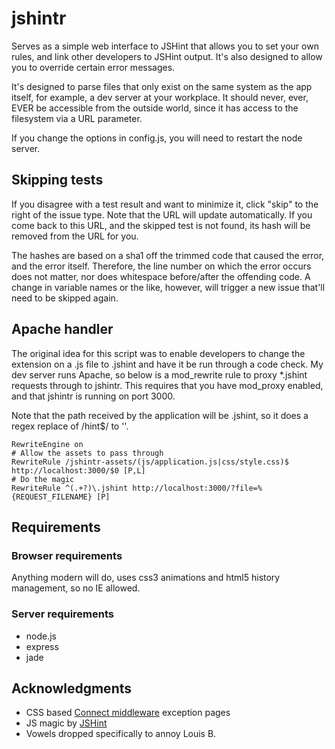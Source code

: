 # jshintr

Serves as a simple web interface to JSHint that allows you to set your own rules, and link other developers to JSHint output. It's also designed to allow you to override certain error messages.

It's designed to parse files that only exist on the same system as the app itself, for example, a dev server at your workplace. It should never, ever, EVER be accessible from the outside world, since it has access to the filesystem via a URL parameter.

If you change the options in config.js, you will need to restart the node server.

## Skipping tests

If you disagree with a test result and want to minimize it, click "skip" to the right of the issue type. Note that the URL will update automatically. If you come back to this URL, and the skipped test is not found, its hash will be removed from the URL for you.

The hashes are based on a sha1 off the trimmed code that caused the error, and the error itself. Therefore, the line number on which the error occurs does not matter, nor does whitespace before/after the offending code. A change in variable names or the like, however, will trigger a new issue that'll need to be skipped again.

## Apache handler

The original idea for this script was to enable developers to change the extension on a .js file to .jshint and have it be run through a code check. My dev server runs Apache, so below is a mod\_rewrite rule to proxy *.jshint requests through to jshintr. This requires that you have mod_proxy enabled, and that jshintr is running on port 3000.

Note that the path received by the application will be .jshint, so it does a regex replace of /hint$/ to ''.

    RewriteEngine on
    # Allow the assets to pass through
    RewriteRule /jshintr-assets/(js/application.js|css/style.css)$ http://localhost:3000/$0 [P,L]
    # Do the magic
    RewriteRule ^(.+?)\.jshint http://localhost:3000/?file=%{REQUEST_FILENAME} [P]
    

## Requirements

### Browser requirements

Anything modern will do, uses css3 animations and html5 history management, so no IE allowed.

### Server requirements

* node.js
* express
* jade

## Acknowledgments

* CSS based [Connect middleware](hhttps://github.com/senchalabs/Connect) exception pages
* JS magic by [JSHint](https://github.com/jshint/jshint)
* Vowels dropped specifically to annoy Louis B.
